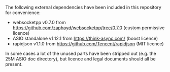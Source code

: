 The following external dependencies have been included in this repository for convenience:

* websocketpp v0.7.0 from https://github.com/zaphoyd/websocketpp/tree/0.7.0 (custom permissive licence)
* ASIO standalone v1.12.1 from https://think-async.com/ (boost licence)
* rapidjson v1.1.0 from https://github.com/Tencent/rapidjson (MIT licence)

In some cases a lot of the unused parts have been stripped out (e.g. the 25M ASIO doc directory), but
licence and legal documents should all be present.
